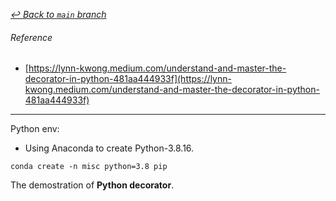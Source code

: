 [_↩ Back to `main` branch_](https://github.com/cuongpiger/python)

###### Reference
* [https://lynn-kwong.medium.com/understand-and-master-the-decorator-in-python-481aa444933f](https://lynn-kwong.medium.com/understand-and-master-the-decorator-in-python-481aa444933f)


<hr>

Python env:
  - Using Anaconda to create Python-3.8.16.
  ```bash=
  conda create -n misc python=3.8 pip
  ```

The demostration of **Python decorator**.
